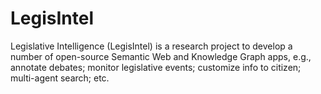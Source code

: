 # LegisIntel
Legislative Intelligence (LegisIntel) is a research project to develop a number of open-source Semantic Web and Knowledge Graph apps, e.g., annotate debates; monitor legislative events; customize info to citizen; multi-agent search; etc.
